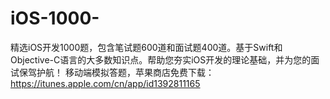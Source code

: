 # iOS-1000-
精选iOS开发1000题，包含笔试题600道和面试题400道。基于Swift和Objective-C语言的大多数知识点。帮助您夯实iOS开发的理论基础，并为您的面试保驾护航！
移动端模拟答题，苹果商店免费下载：
https://itunes.apple.com/cn/app/id1392811165

